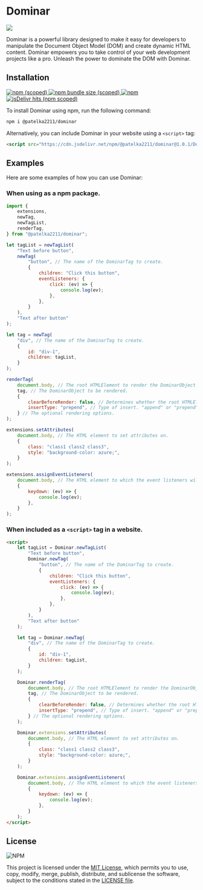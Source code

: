 # Dominar

[![](https://cdn.jsdelivr.net/gh/patelka2211/dominar@master/website-stuff/media/poster.png)](https://www.npmjs.com/package/@patelka2211/dominar)

Dominar is a powerful library designed to make it easy for developers to manipulate the Document Object Model (DOM) and create dynamic HTML content. Dominar empowers you to take control of your web development projects like a pro. Unleash the power to dominate the DOM with Dominar.

## Installation

[
![npm (scoped)](https://img.shields.io/npm/v/@patelka2211/dominar)
![npm bundle size (scoped)](https://img.shields.io/bundlephobia/min/@patelka2211/dominar)
![npm](https://img.shields.io/npm/dw/@patelka2211/dominar)
![jsDelivr hits (npm scoped)](https://img.shields.io/jsdelivr/npm/hw/@patelka2211/dominar)
](https://www.npmjs.com/package/@patelka2211/dominar)

To install Dominar using npm, run the following command:

```sh
npm i @patelka2211/dominar
```

Alternatively, you can include Dominar in your website using a `<script>` tag:

```html
<script src="https://cdn.jsdelivr.net/npm/@patelka2211/dominar@1.0.1/Dominar.iife.js"></script>
```

## Examples

Here are some examples of how you can use Dominar:

### When using as a npm package.

```js
import {
    extensions,
    newTag,
    newTagList,
    renderTag,
} from "@patelka2211/dominar";

let tagList = newTagList(
    "Text before button",
    newTag(
        "button", // The name of the DominarTag to create.
        {
            children: "Click this button",
            eventListeners: {
                click: (ev) => {
                    console.log(ev);
                },
            },
        }
    ),
    "Text after button"
);

let tag = newTag(
    "div", // The name of the DominarTag to create.
    {
        id: "div-1",
        children: tagList,
    }
);

renderTag(
    document.body, // The root HTMLElement to render the DominarObject into.
    tag, // The DominarObject to be rendered.
    {
        clearBeforeRender: false, // Determines whether the root HTMLElement should be cleared before rendering.
        insertType: "prepend", // Type of insert. "append" or "prepend".
    } // The optional rendering options.
);

extensions.setAttributes(
    document.body, // The HTML element to set attributes on.
    {
        class: "class1 class2 class3",
        style: "background-color: azure;",
    }
);

extensions.assignEventListeners(
    document.body, // The HTML element to which the event listeners will be assigned.
    {
        keydown: (ev) => {
            console.log(ev);
        },
    }
);
```

### When included as a `<script>` tag in a website.

```html
<script>
    let tagList = Dominar.newTagList(
        "Text before button",
        Dominar.newTag(
            "button", // The name of the DominarTag to create.
            {
                children: "Click this button",
                eventListeners: {
                    click: (ev) => {
                        console.log(ev);
                    },
                },
            }
        ),
        "Text after button"
    );

    let tag = Dominar.newTag(
        "div", // The name of the DominarTag to create.
        {
            id: "div-1",
            children: tagList,
        }
    );

    Dominar.renderTag(
        document.body, // The root HTMLElement to render the DominarObject into.
        tag, // The DominarObject to be rendered.
        {
            clearBeforeRender: false, // Determines whether the root HTMLElement should be cleared before rendering.
            insertType: "prepend", // Type of insert. "append" or "prepend".
        } // The optional rendering options.
    );

    Dominar.extensions.setAttributes(
        document.body, // The HTML element to set attributes on.
        {
            class: "class1 class2 class3",
            style: "background-color: azure;",
        }
    );

    Dominar.extensions.assignEventListeners(
        document.body, // The HTML element to which the event listeners will be assigned.
        {
            keydown: (ev) => {
                console.log(ev);
            },
        }
    );
</script>
```

## License

![NPM](https://img.shields.io/npm/l/@patelka2211/dominar)

This project is licensed under the [MIT License](./LICENSE), which permits you to use, copy, modify, merge, publish, distribute, and sublicense the software, subject to the conditions stated in the [LICENSE file](./LICENSE).
